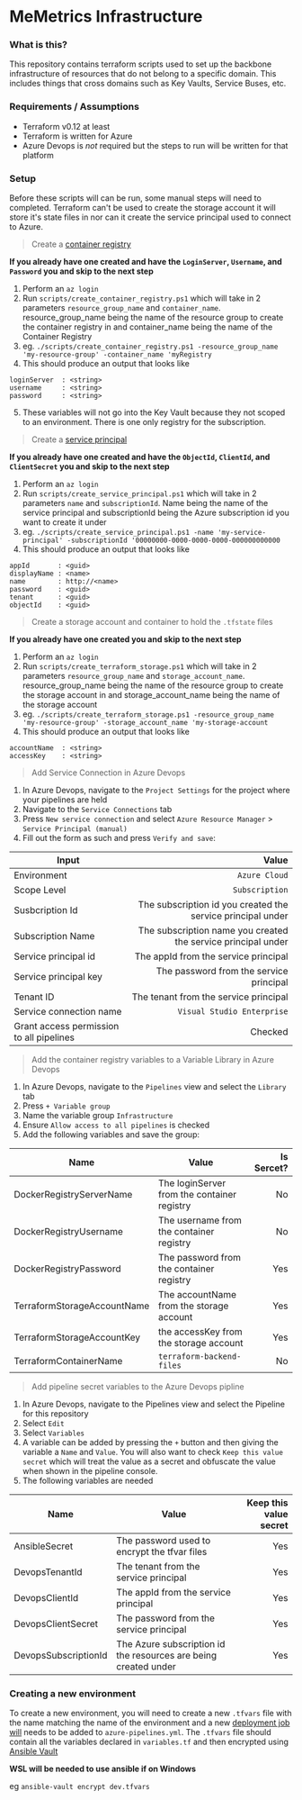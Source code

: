 # MeMetrics Infrastructure

### What is this?

This repository contains terraform scripts used to set up the backbone infrastructure of resources that do not belong to a specific domain. This includes things that cross domains such as Key Vaults, Service Buses, etc.

### Requirements / Assumptions
* Terraform v0.12 at least
* Terraform is written for Azure
* Azure Devops is *not* required but the steps to run will be written for that platform

### Setup

Before these scripts will can be run, some manual steps will need to completed. Terraform can't be used to create the storage account it will store it's state files in nor can it create the service principal used to connect to Azure. 

>  Create a [container registry](https://docs.microsoft.com/en-us/azure/container-registry/container-registry-intro)

__If you already have one created and have the `LoginServer`, `Username`, and `Password` you and skip to the next step__
  1. Perform an `az login`
  2. Run `scripts/create_container_registry.ps1` which will take in 2 parameters `resource_group_name` and `container_name`. resource_group_name being the name of the resource group to create the container registry in and container_name being the name of the Container Registry
  3. eg. `./scripts/create_container_registry.ps1 -resource_group_name 'my-resource-group' -container_name 'myRegistry`
  4. This should produce an output that looks like
  ```
  loginServer  : <string>
  username     : <string>
  password     : <string>
  ```
  5. These variables will not go into the Key Vault because they not scoped to an environment. There is one only registry for the subscription.

>  Create a [service principal](https://docs.microsoft.com/en-us/azure/active-directory/develop/app-objects-and-service-principals)

__If you already have one created and have the `ObjectId`, `ClientId`, and `ClientSecret` you and skip to the next step__
  1. Perform an `az login`
  2. Run `scripts/create_service_principal.ps1` which will take in 2 parameters `name` and `subscriptionId`. Name being the name of the service principal and subscriptionId being the Azure subscription id you want to create it under
  3. eg. `./scripts/create_service_principal.ps1 -name 'my-service-principal' -subscriptionId '00000000-0000-0000-0000-000000000000`
  4. This should produce an output that looks like
  ```
  appId       : <guid>
  displayName : <name>
  name        : http://<name>
  password    : <guid>
  tenant      : <guid>
  objectId    : <guid>
  ```

> Create a storage account and container to hold the `.tfstate` files

__If you already have one created you and skip to the next step__
1. Perform an `az login`
2. Run `scripts/create_terraform_storage.ps1` which will take in 2 parameters `resource_group_name` and `storage_account_name`. resource_group_name being the name of the resource group to create the storage account in and storage_account_name being the name of the storage account
3. eg. `./scripts/create_terraform_storage.ps1 -resource_group_name 'my-resource-group' -storage_account_name 'my-storage-account`
4. This should produce an output that looks like
```
accountName  : <string>
accessKey    : <string>
```

> Add Service Connection in Azure Devops

1. In Azure Devops, navigate to the `Project Settings` for the project where your pipelines are held
2. Navigate to the `Service Connections` tab
3. Press `New service connection` and select `Azure Resource Manager` > `Service Principal (manual)`
5. Fill out the form as such and press `Verify and save`:

| Input | Value | 
| ------------- |-------------:|
| Environment | `Azure Cloud` |
| Scope Level   | `Subscription`   | 
| Susbcription Id   | The subscription id you created the service principal under   | 
| Subscription Name   | The subscription name you created the service principal under   | 
| Service principal id   | The appId from the service principal    | 
| Service principal key   | The password from the service principal   |
| Tenant ID   | The tenant from the service principal   | 
| Service connection name   | `Visual Studio Enterprise`   | 
| Grant access permission to all pipelines   | Checked   | 

> Add the container registry variables to a Variable Library in Azure Devops

1. In Azure Devops, navigate to the `Pipelines` view and select the `Library` tab
2. Press `+ Variable group`
3. Name the variable group `Infrastructure`
4. Ensure `Allow access to all pipelines` is checked
5. Add the following variables and save the group:

| Name | Value | Is Sercet?|
| ------------- |-------------| -----:|
| DockerRegistryServerName | The loginServer from the container registry | No  |
| DockerRegistryUsername   | The username from the container registry   | No  |
| DockerRegistryPassword   | The password from the container registry   | Yes |
| TerraformStorageAccountName   | The accountName from the storage account    | Yes |
| TerraformStorageAccountKey   | the accessKey from the storage account    | Yes |
| TerraformContainerName   | `terraform-backend-files`    | No |

> Add pipeline secret variables to the Azure Devops pipline
1. In Azure Devops, navigate to the Pipelines view and select the Pipeline for this repository
2. Select `Edit`
3. Select `Variables`
4. A variable can be added by pressing the `+` button and then giving the variable a `Name` and `Value`. You will also want to check `Keep this value secret` which will treat the value as a secret and obfuscate the value when shown in the pipeline console.
5. The following variables are needed

| Name | Value | Keep this value secret |
| ------------- |-------------| -----:|
| AnsibleSecret | The password used to encrypt the tfvar files | Yes  |
| DevopsTenantId   | The tenant from the service principal   | Yes  |
| DevopsClientId   | The appId from the service principal  | Yes |
| DevopsClientSecret   | The password from the service principal    | Yes |
| DevopsSubscriptionId   | The Azure subscription id the resources are being created under    | Yes |

### Creating a new environment

To create a new environment, you will need to create a new `.tfvars` file with the name matching the name of the environment and a new [deployment job will](https://docs.microsoft.com/en-us/azure/devops/pipelines/process/deployment-jobs?view=azure-devops) needs to be added to `azure-pipelines.yml`.
The `.tfvars` file should contain all the variables declared in `variables.tf` and then encrypted using [Ansible Vault](https://docs.ansible.com/ansible/latest/user_guide/vault.html)

**WSL will be needed to use ansible if on Windows**

eg `ansible-vault encrypt dev.tfvars`
